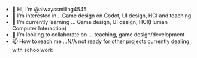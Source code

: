- 👋 Hi, I’m @alwayssmiling4545
- 👀 I’m interested in ...Game design on Godot, UI design, HCI and teaching 
- 🌱 I’m currently learning ... Game design, UI design, HCI(Human Computer Interaction)
- 💞️ I’m looking to collaborate on ... teaching, game design/development
- 📫 How to reach me ...N/A not ready for other projects currently dealing with schoolwork

<!---
alwayssmiling4545/alwayssmiling4545 is a ✨ special ✨ repository because its `README.md` (this file) appears on your GitHub profile.
You can click the Preview link to take a look at your changes.
--->

